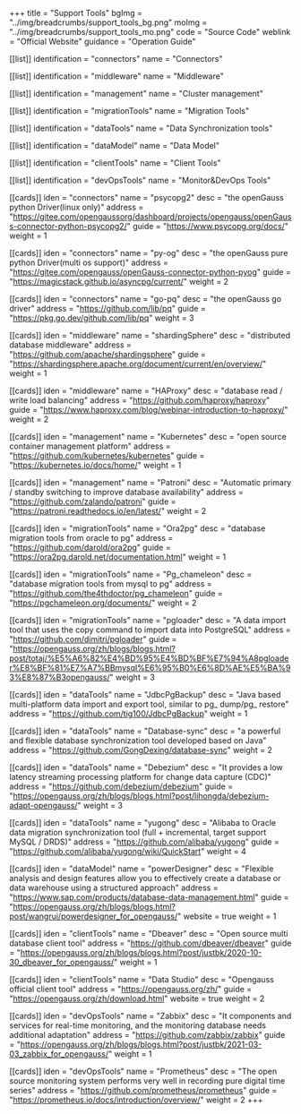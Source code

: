 +++
title = "Support Tools"
bgImg = "../img/breadcrumbs/support_tools_bg.png"
moImg = "../img/breadcrumbs/support_tools_mo.png"
code = "Source Code"
weblink = "Official Website"
guidance = "Operation Guide"

[[list]]
identification = "connectors"
name = "Connectors"

[[list]]
identification = "middleware"
name = "Middleware"

[[list]]
identification = "management"
name = "Cluster management"

[[list]]
identification = "migrationTools"
name = "Migration Tools"

[[list]]
identification = "dataTools"
name = "Data Synchronization tools"

[[list]]
identification = "dataModel"
name = "Data Model"

[[list]]
identification = "clientTools"
name = "Client Tools"

[[list]]
identification = "devOpsTools"
name = "Monitor&DevOps Tools"

[[cards]]
iden = "connectors"
name = "psycopg2"
desc = "the openGauss python Driver(linux only)"
address = "https://gitee.com/opengaussorg/dashboard/projects/opengauss/openGauss-connector-python-psycopg2/"
guide = "https://www.psycopg.org/docs/"
weight = 1

[[cards]]
iden = "connectors"
name = "py-og"
desc = "the openGauss pure python Driver(multi os support)"
address = "https://gitee.com/opengauss/openGauss-connector-python-pyog"
guide = "https://magicstack.github.io/asyncpg/current/"
weight = 2

[[cards]]
iden = "connectors"
name = "go-pq"
desc = "the openGauss go driver"
address = "https://github.com/lib/pq"
guide = "https://pkg.go.dev/github.com/lib/pq"
weight = 3

[[cards]]
iden = "middleware"
name = "shardingSphere"
desc = "distributed database middleware"
address = "https://github.com/apache/shardingsphere"
guide = "https://shardingsphere.apache.org/document/current/en/overview/"
weight = 1

[[cards]]
iden = "middleware"
name = "HAProxy"
desc = "database read / write load balancing"
address = "https://github.com/haproxy/haproxy"
guide = "https://www.haproxy.com/blog/webinar-introduction-to-haproxy/"
weight = 2


[[cards]]
iden = "management"
name = "Kubernetes"
desc = "open source container management platform"
address = "https://github.com/kubernetes/kubernetes"
guide = "https://kubernetes.io/docs/home/"
weight = 1

[[cards]]
iden = "management"
name = "Patroni"
desc = "Automatic primary / standby switching to improve database availability"
address = "https://github.com/zalando/patroni"
guide = "https://patroni.readthedocs.io/en/latest/"
weight = 2


[[cards]]
iden = "migrationTools"
name = "Ora2pg"
desc = "database migration tools from oracle to pg"
address = "https://github.com/darold/ora2pg"
guide = "https://ora2pg.darold.net/documentation.html"
weight = 1

[[cards]]
iden = "migrationTools"
name = "Pg_chameleon"
desc = "database migration tools from mysql to pg"
address = "https://github.com/the4thdoctor/pg_chameleon"
guide = "https://pgchameleon.org/documents/"
weight = 2

[[cards]]
iden = "migrationTools"
name = "pgloader"
desc = "A data import tool that uses the copy command to import data into PostgreSQL"
address = "https://github.com/dimitri/pgloader"
guide = "https://opengauss.org/zh/blogs/blogs.html?post/totaj/%E5%A6%82%E4%BD%95%E4%BD%BF%E7%94%A8pgloader%E8%BF%81%E7%A7%BBmysql%E6%95%B0%E6%8D%AE%E5%BA%93%E8%87%B3opengauss/"
weight = 3

[[cards]]
iden = "dataTools"
name = "JdbcPgBackup"
desc = "Java based multi-platform data import and export tool, similar to pg_ dump/pg_ restore"
address = "https://github.com/tig100/JdbcPgBackup"
weight = 1

[[cards]]
iden = "dataTools"
name = "Database-sync"
desc = "a powerful and flexible database synchronization tool developed based on Java"
address = "https://github.com/GongDexing/database-sync"
weight = 2

[[cards]]
iden = "dataTools"
name = "Debezium"
desc = "It provides a low latency streaming processing platform for change data capture (CDC)"
address = "https://github.com/debezium/debezium"
guide = "https://opengauss.org/zh/blogs/blogs.html?post/lihongda/debezium-adapt-opengauss/"
weight = 3

[[cards]]
iden = "dataTools"
name = "yugong"
desc = "Alibaba to Oracle data migration synchronization tool (full + incremental, target support MySQL / DRDS)"
address = "https://github.com/alibaba/yugong"
guide = "https://github.com/alibaba/yugong/wiki/QuickStart"
weight = 4

[[cards]]
iden = "dataModel"
name = "powerDesigner"
desc = "Flexible analysis and design features allow you to effectively create a database or data warehouse using a structured approach"
address = "https://www.sap.com/products/database-data-management.html"
guide = "https://opengauss.org/zh/blogs/blogs.html?post/wangrui/powerdesigner_for_opengauss/"
website = true
weight = 1

[[cards]]
iden = "clientTools"
name = "Dbeaver"
desc = "Open source multi database client tool"
address = "https://github.com/dbeaver/dbeaver"
guide = "https://opengauss.org/zh/blogs/blogs.html?post/justbk/2020-10-30_dbeaver_for_opengauss/"
weight = 1

[[cards]]
iden = "clientTools"
name = "Data Studio"
desc = "Opengauss official client tool"
address = "https://opengauss.org/zh/"
guide = "https://opengauss.org/zh/download.html"
website = true
weight = 2

[[cards]]
iden = "devOpsTools"
name = "Zabbix"
desc = "It components and services for real-time monitoring, and the monitoring database needs additional adaptation"
address = "https://github.com/zabbix/zabbix"
guide = "https://opengauss.org/zh/blogs/blogs.html?post/justbk/2021-03-03_zabbix_for_opengauss/"
weight = 1

[[cards]]
iden = "devOpsTools"
name = "Prometheus"
desc = "The open source monitoring system performs very well in recording pure digital time series"
address = "https://github.com/prometheus/prometheus"
guide = "https://prometheus.io/docs/introduction/overview/"
weight = 2
+++